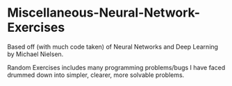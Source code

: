 # Miscellaneous-Neural-Network-Exercises
Based off (with much code taken) of Neural Networks and Deep Learning by Michael Nielsen.

Random Exercises includes many programming problems/bugs I have faced drummed down into simpler, clearer, more solvable problems.
